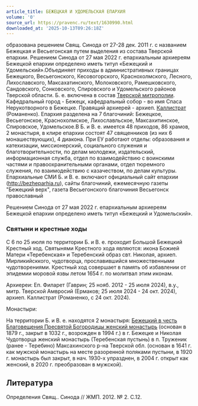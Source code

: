 ```yaml
---
article_title: БЕЖЕЦКАЯ И УДОМЕЛЬСКАЯ ЕПАРХИЯ
volume: '0'
source_url: https://pravenc.ru/text/1630990.html
downloaded_at: '2025-10-13T09:26:18Z'
---
```


образована решением Свящ. Синода от 27-28 дек. 2011 г. с названием Бежецкая и Весьегонская путем выделения из состава Тверской епархии. Решением Синода от 27 мая 2022 г. епархиальным архиереям Бежецкой епархии определено иметь титул «Бежецкий и Удомельский».Объединяет приходы в административных границах Бежецкого, Весьегонского, Кесовогорского, Краснохолмского, Лесного, Лихославского, Максахатинского, Молоковского, Рамешковского, Сандовского, Сонковского, Спировского и Удомельского районов Тверской области. Б. е. включена в состав [Тверской митрополии](<https://pravenc.ru/text/Тверской митрополии.html>). Кафедральный город - Бежецк, кафедральный собор - во имя Спаса Нерукотворного в Бежецке. Правящий архиерей - архиеп. [Каллистрат](https://pravenc.ru/text/Каллистрат.html) (Романенко). Епархия разделена на 7 благочиний: Бежецкое, Весьегонское, Краснохолмское, Лихославльское, Максахитинское, Спировское, Удомельское.В Б. и В. е. имеется 48 приходов, 86 храмов, 2 монастыря, в клире епархии состоят 47 священников (из них 6 монашествующих), 4 диакона. При ЕУ работают отделы: образования и катехизации, миссионерский, социального служения и благотворительности, по делам молодежи, издательский, информационная служба, отдел по взаимодействию с воинскими частями и правоохранительными органами, отдел тюремного служения, по взаимодействию с казачеством, по делам культуры. Епархиальные СМИ Б. и В. е. включают официальный сайт епархии (http://bezheparhia.ru), сайты благочиний, ежемесячную газеты "Бежецкий верх", газета Весьегонского благочиния Весьегонск православный

Решением Синода от 27 мая 2022 г. епархиальным архиереям Бежецкой епархии определено иметь титул «Бежецкий и Удомельский».

### Святыни и крестные ходы

С 6 по 25 июля по территории Б. и В. е. проходит Большой Бежецкий Крестный ход. Святынями Крестного хода являются: икона Божией Матери «Теребенская» и Теребенский образ свт. Николая, архиеп. Мирликийсккого, чудотворца, прославившийся множественными чудотворениями. Крестный ход совершает в память об избавлении от эпидемии моровой язвы летом 1654 г. по молитвал этим иконам.

Архиереи: Еп. Филарет (Гаврин; 25 нояб. 2012 - 25 июля 2024), в.у., митр. Тверской Амвросий (Ермаков; 25 июля 2024 - 24 окт. 2024), архиеп. Каллистрат (Романенко, с 24 окт. 2024).

Монастыри: 

На территории Б. и В. е. находятся 2 монастыря: [Бежецкий в честь Благовещения Пресвятой Богородицы женский монастырь](<https://pravenc.ru/text/Бежецкий в честь Благовещения Пресвятой Богородицы женский монастырь.html>) (основан в 1879 г., закрыт в 1032 г., возрожден в 1994 г.) в г. Бежецке и Николая Чудотворца женский монастырь (Теребенская пустынь) в п. Труженик (ранее - Теребино) Максахинского р-на Тверской обл. (основан в 1641 г. как мужской монастырь на месте разоренной поляками пустыни, в 1920 г. монастырь был закрыт, в нач. 1930-х упразднен, в 2004 г. открыт как женский, в 2020 г. преобразован в мужской).

## Литература

Определения Свящ.. Синода // ЖМП. 2012. № 2. С.12.
